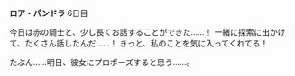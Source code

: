 <!-- title: ロアの日記：6日目 -->

**ロア・パンドラ**
6日目

今日は赤の騎士と、少し長くお話することができた……！
一緒に探索に出かけて、たくさん話したんだ……！
きっと、私のことを気に入ってくれてる！

たぶん……明日、彼女にプロポーズすると思う……。
